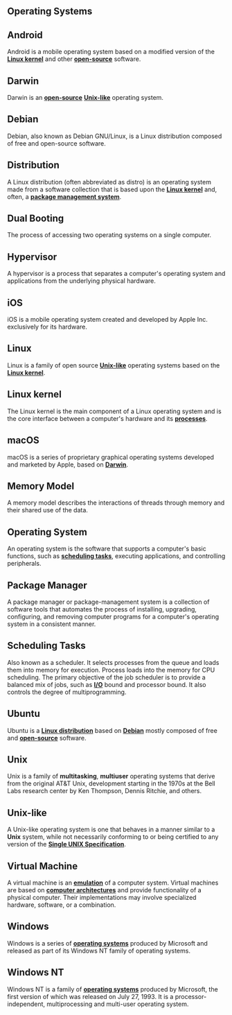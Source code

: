 ## Operating Systems

## Android

Android is a mobile operating system based on a modified version of the **[Linux kernel](https://github.com/non-binary/glossary/blob/main/os.md#linux-kernel)** and other **[open-source](https://github.com/non-binary/glossary/blob/main/misc.md#open-source)** software.

## Darwin

Darwin is an **[open-source](https://github.com/non-binary/glossary/blob/main/misc.md#open-source)** **[Unix-like](https://github.com/non-binary/glossary/blob/main/os.md#unix-like)** operating system.

## Debian

Debian, also known as Debian GNU/Linux, is a Linux distribution composed of free and open-source software.

## Distribution

A Linux distribution (often abbreviated as distro) is an operating system made from a software collection that is based upon the **[Linux kernel](https://github.com/non-binary/glossary/blob/main/os.md#linux-kernel)** and, often, a **[package management system](https://github.com/non-binary/glossary/blob/main/os.md#package-manager)**.

## Dual Booting

The process of accessing two operating systems on a single computer.

## Hypervisor

A hypervisor is a process that separates a computer's operating system and applications from the underlying physical hardware.

## iOS 

iOS is a mobile operating system created and developed by Apple Inc. exclusively for its hardware.

## Linux

Linux is a family of open source **[Unix-like](https://github.com/non-binary/glossary/blob/main/os.md#unix-like)** operating systems based on the **[Linux kernel](https://github.com/non-binary/glossary/blob/main/os.md#linux-kernel)**.

## Linux kernel

The Linux kernel is the main component of a Linux operating system and is the core interface between a computer's hardware and its **[processes](https://github.com/non-binary/glossary/blob/main/hardware.md#processes)**.

## macOS

macOS is a series of proprietary graphical operating systems developed and marketed by Apple, based on **[Darwin](https://github.com/non-binary/glossary/blob/main/os.md#darwin)**.

## Memory Model

A memory model describes the interactions of threads through memory and their shared use of the data.

## Operating System

An operating system is the software that supports a computer's basic functions, such as **[scheduling tasks](https://github.com/non-binary/glossary/blob/main/os.md#scheduling-tasks)**, executing applications, and controlling peripherals.

## Package Manager

A package manager or package-management system is a collection of software tools that automates the process of installing, upgrading, configuring, and removing computer programs for a computer's operating system in a consistent manner.

## Scheduling Tasks

Also known as a scheduler. It selects processes from the queue and loads them into memory for execution. Process loads into the memory for CPU scheduling. The primary objective of the job scheduler is to provide a balanced mix of jobs, such as **[I/O](https://github.com/non-binary/glossary/blob/main/hardware.md#io)** bound and processor bound. It also controls the degree of multiprogramming.

## Ubuntu

Ubuntu is a **[Linux distribution](https://github.com/non-binary/glossary/blob/main/os.md#distribution)** based on **[Debian](https://github.com/non-binary/glossary/blob/main/os.md#debian)** mostly composed of free and **[open-source](https://github.com/non-binary/glossary/blob/main/misc.md#open-source)** software.

## Unix

Unix is a family of **multitasking**, **multiuser** operating systems that derive from the original AT&T Unix, development starting in the 1970s at the Bell Labs research center by Ken Thompson, Dennis Ritchie, and others.

## Unix-like

A Unix-like operating system is one that behaves in a manner similar to a **Unix** system, while not necessarily conforming to or being certified to any version of the **[Single UNIX Specification](https://pubs.opengroup.org/onlinepubs/7908799/)**.

## Virtual Machine

A virtual machine is an **[emulation](https://github.com/non-binary/glossary/blob/main/misc.md#emulation)** of a computer system. Virtual machines are based on **[computer architectures](https://github.com/non-binary/glossary/blob/main/hardware.md#architecture)** and provide functionality of a physical computer. Their implementations may involve specialized hardware, software, or a combination.

## Windows

Windows is a series of **[operating systems](https://github.com/non-binary/glossary/blob/main/os.md#operating-system)** produced by Microsoft and released as part of its Windows NT family of operating systems.

## Windows NT

Windows NT is a family of **[operating systems](https://github.com/non-binary/glossary/blob/main/os.md#operating-system)** produced by Microsoft, the first version of which was released on July 27, 1993. It is a processor-independent, multiprocessing and multi-user operating system.
